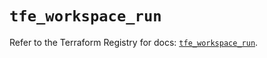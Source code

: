 # `tfe_workspace_run`

Refer to the Terraform Registry for docs: [`tfe_workspace_run`](https://registry.terraform.io/providers/hashicorp/tfe/0.60.0/docs/resources/workspace_run).
